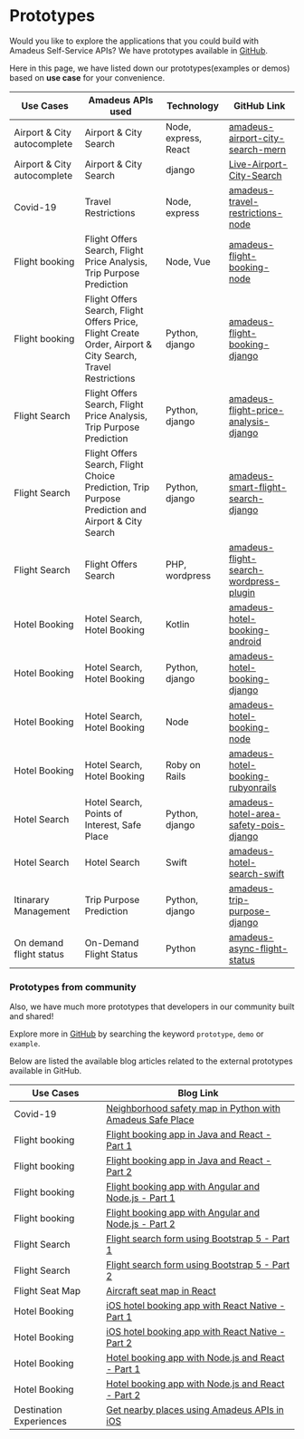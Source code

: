 # Prototypes 

Would you like to explore the applications that you could build with Amadeus Self-Service APIs?
We have prototypes available in [GitHub](https://github.com/amadeus4dev).


Here in this page, we have listed down our prototypes(examples or demos) based on **use case** for your convenience. 




| Use Cases                   | Amadeus APIs used                                                                                                | Technology           | GitHub Link                                                                                                                                                                                                                                                                                                                                                                                                                                                                                                                                                                   |
| --------------------------- | ---------------------------------------------------------------------------------------------------------- | -------------------- | ----------------------------------------------------------------------------------------------------------------------------------------------------------------------------------------------------------------------------------------------------------------------------------------------------------------------------------------------------------------------------------------------------------------------------------------------------------------------------------------------------------------------------------------------------------------------------- |
| Airport & City autocomplete | Airport & City Search                                                                                      | Node, express, React | [amadeus-airport-city-search-mern](https://github.com/amadeus4dev/amadeus-airport-city-search-mern)                     |
| Airport & City autocomplete | Airport & City Search                                                                                      | django               | [Live-Airport-City-Search](https://github.com/amadeus4dev/Live-Airport-City-Search)                                                                                                                                                                                                                                                                                                                                                                                                                                                            |
| Covid-19                    | Travel Restrictions                                                                                        | Node, express        | [amadeus-travel-restrictions-node](https://github.com/amadeus4dev/amadeus-travel-restrictions-node)                                                                                                                                                                                                                                                                                                                                                                                                                                            |
| Flight booking              | Flight Offers Search, Flight Price Analysis, Trip Purpose Prediction                                       | Node, Vue            | [amadeus-flight-booking-node](https://github.com/amadeus4dev/amadeus-flight-booking-node)                                                                                                                                                                                                                                                                                                                                                                                                                                                      |
| Flight booking              | Flight Offers Search, Flight Offers Price, Flight Create Order, Airport & City Search, Travel Restrictions | Python, django       | [amadeus-flight-booking-django](https://github.com/amadeus4dev/amadeus-flight-booking-django)                                                                                                                                                                                                                                                                                                                                                                                                                                                  |
| Flight Search               | Flight Offers Search, Flight Price Analysis, Trip Purpose Prediction                                       | Python, django       | [amadeus-flight-price-analysis-django](https://github.com/amadeus4dev/amadeus-flight-price-analysis-django)                                                                                                                                                                                                                                                                                                                                                                                                                                    |
| Flight Search               | Flight Offers Search, Flight Choice Prediction, Trip Purpose Prediction and Airport & City Search          | Python, django       | [amadeus-smart-flight-search-django](https://github.com/amadeus4dev/amadeus-smart-flight-search-django)                                                                                                                                                                                                                                                                                                                                                                                                                                        |
| Flight Search               | Flight Offers Search                                                                                       | PHP, wordpress       | [amadeus-flight-search-wordpress-plugin](https://github.com/amadeus4dev/amadeus-flight-search-wordpress-plugin) |
| Hotel Booking               | Hotel Search, Hotel Booking                                                                                | Kotlin               | [amadeus-hotel-booking-android](https://github.com/amadeus4dev/amadeus-hotel-booking-android)                                                                                                                                                                                                                                                                                                                                                                                                                                                  |
| Hotel Booking               | Hotel Search, Hotel Booking                                                                                | Python, django       | [amadeus-hotel-booking-django](https://github.com/amadeus4dev/amadeus-hotel-booking-django)                                                                                                                                                                                                                                                                                                                                                                                                                                                    |
| Hotel Booking               | Hotel Search, Hotel Booking                                                                                | Node                 | [amadeus-hotel-booking-node](https://github.com/amadeus4dev/amadeus-hotel-booking-node)                                                                                                                                                                                                                                                                                                                                                                                                                                                        |
| Hotel Booking               | Hotel Search, Hotel Booking                                                                                | Roby on Rails        | [amadeus-hotel-booking-rubyonrails](https://github.com/amadeus4dev/amadeus-hotel-booking-rubyonrails)                                                                                                                                                                                                                                                                                                                                                                                                                                          |
| Hotel Search                | Hotel Search, Points of Interest, Safe Place                                                               | Python, django       | [amadeus-hotel-area-safety-pois-django](https://github.com/amadeus4dev/amadeus-hotel-area-safety-pois-django)                                                                                                                                                                                                                                                                                                                                                                                                                                  |
| Hotel Search                | Hotel Search                                                                                               | Swift                | [amadeus-hotel-search-swift](https://github.com/amadeus4dev/amadeus-hotel-search-swift)                                       |
| Itinarary Management        | Trip Purpose Prediction                                                                                    | Python, django       | [amadeus-trip-purpose-django](https://github.com/amadeus4dev/amadeus-trip-purpose-django)                                                                                                                                                                                                                                                                                                                                                                                                                                                      |
| On demand flight status     | On-Demand Flight Status                                                                                    | Python               | [amadeus-async-flight-status](https://github.com/amadeus4dev/amadeus-async-flight-status)                                |





### Prototypes from community

Also, we have much more prototypes that developers in our community built and shared! 

Explore more in [GitHub](https://github.com/amadeus4dev) by searching the keyword `prototype`, `demo` or `example`. 

Below are listed the available blog articles related to the external prototypes available in GitHub.  



| Use Cases                  | Blog Link                                                                                                                                                                                                                                                  |
| -------------------------- | ------------------------------------------------------------------------------------------------------------------------------------------------------------------------------------------------------------------------------------------------------------ |
| Covid-19                   | [Neighborhood safety map in Python with Amadeus Safe Place](https://developers.amadeus.com/blog/neighborhood-safety-map-python)                                                                                                                     |
| Flight booking             | [Flight booking app in Java and React - Part 1](https://developers.amadeus.com/blog/flight-booking-application-java-spring-react-1) |
| Flight booking             | [Flight booking app in Java and React - Part 2](https://developers.amadeus.com/blog/flight-booking-application-java-spring-react-2) |
| Flight booking             | [Flight booking app with Angular and Node.js - Part 1](https://developers.amadeus.com/blog/flight-booking-app-angular-1)                                                                                                                         |
| Flight booking             | [Flight booking app with Angular and Node.js - Part 2](https://developers.amadeus.com/blog/flight-booking-app-angular-2)                                                                                                                         |
| Flight Search              | [Flight search form using Bootstrap 5 - Part 1](https://developers.amadeus.com/blog/bootstrap-flight-search-form-part-1)                                                                                                           |
| Flight Search              | [Flight search form using Bootstrap 5 - Part 2](https://developers.amadeus.com/blog/bootstrap-flight-search-form-part-2)                                                                                                           |
| Flight Seat Map            | [Aircraft seat map in React](https://developers.amadeus.com/blog/react-seat-map)                                                                                                                                                     |
| Hotel Booking              | [iOS hotel booking app with React Native - Part 1](https://developers.amadeus.com/blog/react-native-hotel-booking-app)                                                                                                                     |
| Hotel Booking              | [iOS hotel booking app with React Native - Part 2](https://developers.amadeus.com/blog/react-native-hotel-booking-app-part2)                                                  |
| Hotel Booking           | [Hotel booking app with Node.js and React - Part 1](https://developers.amadeus.com/blog/react-hotel-booking-app-part1)                                                                                                                       |
| Hotel Booking              | [Hotel booking app with Node.js and React - Part 2](https://developers.amadeus.com/blog/react-hotel-booking-app-part2)                                                                                                                       |
| Destination Experiences    | [Get nearby places using Amadeus APIs in iOS](https://developers.amadeus.com/blog/getting-nearby-places-ios-amadeus-api)                                                                                                       |


